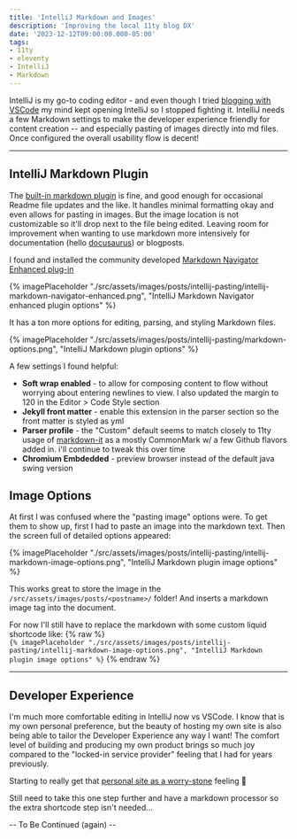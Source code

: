 ```yaml
---
title: 'IntelliJ Markdown and Images'
description: 'Improving the local 11ty blog DX'
date: '2023-12-12T09:00:00.000-05:00'
tags:
- 11ty
- eleventy
- IntelliJ
- Markdown
---
```


IntelliJ is my go-to coding editor - and even though I tried [blogging with VSCode](https://sheetsj.com/blog/vscode-pasting-11ty-images/) my mind kept opening IntelliJ so I stopped fighting it. IntelliJ needs a few Markdown settings to make the developer experience friendly for content creation -- and especially pasting of images directly into md files. Once configured the overall usability flow is decent!

---

## IntelliJ Markdown Plugin

The [built-in markdown plugin](https://www.jetbrains.com/help/idea/markdown.html) is fine, and good enough for occasional Readme file updates and the like. It handles minimal formatting okay and even allows for pasting in images. But the image location is not customizable so it'll drop next to the file being edited. Leaving room for improvement when wanting to use markdown more intensively for documentation (hello [docusaurus](https://docusaurus.io)) or blogposts.

I found and installed the community developed [Markdown Navigator Enhanced plug-in](https://github.com/vsch/idea-multimarkdown)

{% imagePlaceholder "./src/assets/images/posts/intellij-pasting/intellij-markdown-navigator-enhanced.png", "IntelliJ Markdown Navigator enhanced plugin options" %}

It has a ton more options for editing, parsing, and styling Markdown files. 

{% imagePlaceholder "./src/assets/images/posts/intellij-pasting/markdown-options.png", "IntelliJ Markdown plugin options" %}

A few settings I found helpful:
- **Soft wrap enabled** - to allow for composing content to flow without worrying about entering newlines to view. I also updated the margin to 120 in the Editor > Code Style section
- **Jekyll front matter** - enable this extension in the parser section so the front matter is styled as yml
- **Parser profile** - the "Custom" default seems to match closely to 11ty usage of [markdown-it](https://markdown-it.github.io/markdown-it/) as a mostly CommonMark w/ a few Github flavors added in. i'll continue to tweak this over time
- **Chromium Embdedded** - preview browser instead of the default java swing version

## Image Options

At first I was confused where the "pasting image" options were. To get them to show up, first I had to paste an image into the markdown text. Then the screen full of detailed options appeared:

{% imagePlaceholder "./src/assets/images/posts/intellij-pasting/intellij-markdown-image-options.png", "IntelliJ Markdown plugin image options" %}

This works great to store the image in the `/src/assets/images/posts/<postname>/` folder! And inserts a markdown image tag into the document.

For now I'll still have to replace the markdown with some custom liquid shortcode like: {% raw %} \
`{% imagePlaceholder "./src/assets/images/posts/intellij-pasting/intellij-markdown-image-options.png", "IntelliJ Markdown plugin image options" %}`
{% endraw %}

---

## Developer Experience

I'm much more comfortable editing in IntelliJ now vs VSCode. I know that is my own personal preference, but the beauty of hosting my own site is also being able to tailor the Developer Experience any way I want! The comfort level of building and producing my own product brings so much joy compared to the "locked-in service provider" feeling that I had for years previously.

Starting to really get that [personal site as a worry-stone](https://ethanmarcotte.com/wrote/let-a-website-be-a-worry-stone/) feeling 🤗

Still need to take this one step further and have a markdown processor so the extra shortcode step isn't needed...

-- To Be Continued (again) --